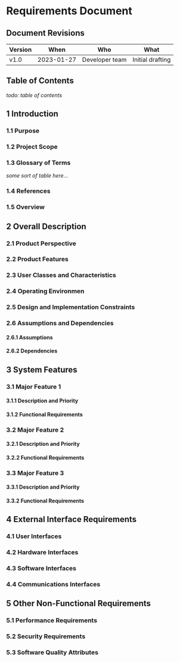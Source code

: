 Requirements Document
=====================

## Document Revisions

| Version | When            | Who                    | What                                      |
| ---     | ---             | ---                    | ---                                       |
| v1.0    | 2023-01-27      | Developer team         | Initial drafting                          |

## Table of Contents

_todo: table of contents_

## 1 Introduction

### 1.1 Purpose

### 1.2 Project Scope

### 1.3 Glossary of Terms

_some sort of table here..._

### 1.4 References

### 1.5 Overview

## 2 Overall Description

### 2.1 Product Perspective

### 2.2 Product Features

### 2.3 User Classes and Characteristics

### 2.4 Operating Environmen

### 2.5 Design and Implementation Constraints

### 2.6 Assumptions and Dependencies

#### 2.6.1 Assumptions

#### 2.6.2 Dependencies

## 3 System Features

### 3.1 Major Feature 1

#### 3.1.1 Description and Priority

#### 3.1.2 Functional Requirements

### 3.2 Major Feature 2

#### 3.2.1 Description and Priority

#### 3.2.2 Functional Requirements

### 3.3 Major Feature 3

#### 3.3.1 Description and Priority

#### 3.3.2 Functional Requirements

## 4 External Interface Requirements

### 4.1 User Interfaces

### 4.2 Hardware Interfaces

### 4.3 Software Interfaces

### 4.4 Communications Interfaces

## 5 Other Non-Functional Requirements

### 5.1 Performance Requirements

### 5.2 Security Requirements

### 5.3 Software Quality Attributes
